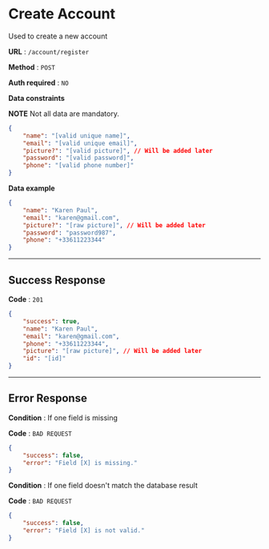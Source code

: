 # Create Account

Used to create a new account

**URL** : `/account/register`

**Method** : `POST`

**Auth required** : `NO`

**Data constraints**

**NOTE**
Not all data are mandatory.

```json
{
    "name": "[valid unique name]",
    "email": "[valid unique email]",
    "picture?": "[valid picture]", // Will be added later
    "password": "[valid password]",
    "phone": "[valid phone number]"
}
```

**Data example**

```json
{
    "name": "Karen Paul",
    "email": "karen@gmail.com",
    "picture?": "[raw picture]", // Will be added later
    "password": "password987",
    "phone": "+33611223344"
}
```

---

## Success Response

**Code** : `201`

```json
{
    "success": true,
    "name": "Karen Paul",
    "email": "karen@gmail.com",
    "phone": "+33611223344",
    "picture": "[raw picture]", // Will be added later
    "id": "[id]"
}
```

---

## Error Response

**Condition** : If one field is missing

**Code** : `BAD REQUEST`

```json
{
    "success": false,
    "error": "Field [X] is missing."
}
```

**Condition** : If one field doesn't match the database result

**Code** : `BAD REQUEST`

```json
{
    "success": false,
    "error": "Field [X] is not valid."
}
```
